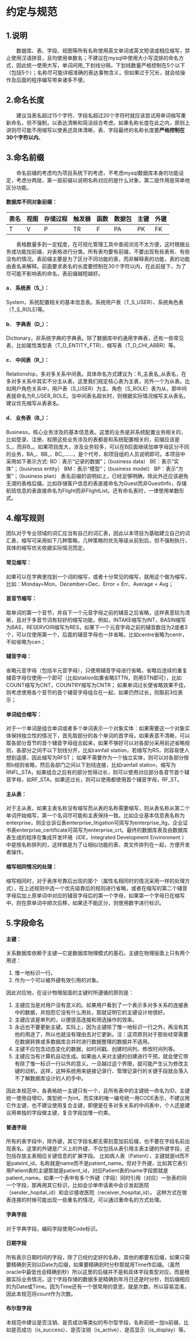 # 约定与规范
## 1.说明
&emsp;&emsp;数据库、表、字段、视图等所有名称使用英文单词或英文短语或相应缩写，禁止使用汉语拼音，且均使用单数名；不建议在mysql中使用大小写混排的命名方式，因此统一使用大写，单词间用_下划线分隔，下划线数量严格控制在5个以下（包括5个）；名称尽可能详细准确的表达事物含义，但如果过于冗长，就会给操作及后面的程序编写带来诸多不便。
## 2.命名长度
&emsp;&emsp;建议当表名超过15个字符、字段名超过20个字符时就应该尝试用单词缩写重新命名，但不强制，以表达清晰和简洁综合考虑，如果名称长度在此之内，原则上讲则尽可能不用缩写以使表述具体清晰，表、字段最终的名称长度要**严格控制在30个字符以内**。
## 3.命名前缀
&emsp;&emsp;命名前缀的考虑均为项目系统下的考虑，不考虑mysql数据库本身的功能设定，考虑分两层，第一层前缀以说明名称对应的是什么对象，第二层作用是简单地区分功能。<br>
#### 数据库不同对象前缀：
| 表名 | 视图 | 存储过程 | 触发器 | 函数 |数据包 | 主键 | 外键 | 
| -- | ---- | -------- | ------ | ---- | ------ | ---- | ---- | 
| T  | V    | P        | TR     | F    | PA     | PK   | FK   | 

&emsp;&emsp;表格数量多到一定程度，在可视化管理工具中查阅浏览不太方便，这时根据业务或功能加前缀，对表格进行分类。所有表均要有前缀，不要出现有些表有、有些没有的情况。表前缀主要是为了区分不同功能的表，而非解释表的功能，表的功能由表名来解释。前面要求表名的长度要控制在30个字符以内，在此前提下，为了尽可能不影响表的命名，表前缀越短越好。<br>
#### a． 系统表（S_）：
System，系统配置相关的基本信息表。系统用户表（T_S_USER）、系统角色表（T_S_ROLE)等。<br>
#### b． 字典表（D_）：
Dictionary，非系统字典的字典表。除了数据库中的通用字典表，还有一些常见表，比如属性类型表（T_D_ENTITY_FTR）、缩写表（T_D_CHI_ABBR）等。<br>
####  c． 中间表（R_）：
Relationship，多对多关系中间表。具体命名方式建议为：R_主表名_从表名，在多对多关系中其实不分主从表，这里我们规定核心表为主表，另外一个为从表。比如用户角色关系中，用户表（S_USER）为主、角色（S_ROLE）表为从，那中间表就命名为R_USER_ROLE。当中间表名超长时，则根据实际情况缩写主从表名，建议优先缩写从表表名。<br>
#### d． 业务表（B_）：
Business，核心业务涉及的基本信息表。这里的业务是非系统配置业务相关的，比如登录、注册、权限这些业务涉及的表都是和系统配置相关的，前缀应该是S_，而非B_。如果项目庞大，涉及业务较多，可以在B后面继续加单字母区分不同的业务，BA_、BB_、BC_……，是个代号，和项目组的人员说明即可。本项目中采用如下表示方式:
BD：表示“记录的数据”；（business data）
BE：表示“实体”；（business entity）
BM：表示“模型”；（business model）
BP：表示“方案”；（business plan）
表名前缀的说明如上，已经足够明确，除此外还应该避免无谓的表格后缀。比如存储客户信息的表直接命名为Guest而非GuestInfo，存储航班信息的表直接命名为Flight而非FlightList。还有命名表时，一律使用单数形式。
## 4.缩写规则
团队对于专业领域的词汇应当有自己的词汇表，因此以本项目为基础建立自己的词汇表，缩写可采用如下几种策略，几种策略的优先等级从前到后，但不强制执行，具体的缩写优劣依据实际情况而定。
#### 常见缩写：
如果可以在字典里找到一个词的缩写，或者十分常见的缩写，就用这个做为缩写，比如：Monday=Mon、December=Dec、Error = Err、Average = Avg；
#### 首音节缩写：
取单词的第一个音节，并自下一个元音字母之前的辅音之后省略，这样表意较为清晰，且对于多音节词有较好的缩写功能，例如，INTAKE缩写为INT，BASIN缩写为BAS，RESERVOIR缩写为RES，如果下一个元音字母之前的辅音数目为2或者3个，可以仅使用第一个，后面的辅音字母也一并省略，比如centre省略为centr，不如省略为cen；
#### 辅音字母：
省略元音字母（包括半元音字母），只使用辅音字母进行省略，省略后连续的重复辅音字母仅使用一个即可（比如station如果省略STTN，则用STN即可），比如COUNT缩写为CNT，COUNTRY缩写为CNTR；
如果单词过长使省略效果不佳，则考虑使用各个音节的首个辅音字母组合在一起，如果仍然过长，则取前3位表示；
#### 单词组合缩写：
对于一个单词是组合单词或者多个单词表示一个对象实体：如果需要这一个对象实体保持独立性的情况下，首先取部分的各个单词的首字母，如果表意不清晰，可以取各部分音节的首个辅音字母组合起来，如果不够好可以对各部分采用前述省略规则，各部分之间不以下划线分开，比如rainfall station，若缩写为RS，则容易使人想到遥感，因此缩写为RFST；
如果不需要作为一个独立实体，则可以对各部分按照b规则省略，然后各部门之间以下划线连接，比如rainfall station，缩写为RNFL_STA，如果组合之后有的部分觉得过长，则可以使用对应部分各音节首个辅音字母，如RF_STA，如果还过长，则可以使用都使用首个辅音字母，RF_ST。
#### 主从表：
对于主从表，如果主表名称没有缩写而从表的名称需要缩写，则从表名称从第二个单词开始缩写，第一个名词尽可能和主表保持一致。比如企业基本信息表名称为enterprise，则企业诉讼表enterprise_litigation可简写为enterprise_ltg，企业证书表enterprise_certificate可简写为enterprise_crt。最终的数据库表及由数据库表生成的程序在集成开发环境（IDE，Integrated Development Environment ）中是按名称排列的，这样做是为了让相似功能的表、类文件排列在一起，方便开发者操作。
#### 缩写相同情况的处理：
缩写相同时，对于表序号靠后出现的那个（属性名相同时的情况采用一样的处理方式），在上述规则中选一个优先级靠后的规则进行省略，或者在缩写的第二个辅音字母后加上原单词中对应的辅音字母后的第一个字母，如果第一个字母已在缩写中，则在原单词中顺次后移，如果还不能区分，则使用数字进行标识。
## 5.字段命名
#### 主键：
关系数据库依赖于主键—它是数据库物理模式的基石。主键在物理层面上只有两个用途：
1.  惟一地标识一行。
2.  作为一个可以被外键有效引用的对象。

因此对应地，在设计物理层面的主键时所遵循的原则是：
1. 主键应当是对用户没有意义的。如果用户看到了一个表示多对多关系的连接表中的数据，并抱怨它没有什么用处，那就证明它的主键设计地很好。
2. 主键应该是单列的，以便提高连接和筛选操作的效率。
3. 永远也不要更新主键。实际上，因为主键除了惟一地标识一行之外，再没有其他的用途了，所以也就没有理由去对它更新。注：这项原则对于那些经常需要在数据转换或多数据库合并时进行数据整理的数据并不适用。
4. 主键不应包含动态变化的数据，如时间戳、创建时间列、修改时间列等。
5. 主键应当有计算机自动生成。如果由人来对主键的创建进行干预，就会使它带有除了惟一标识一行以外的意义。一旦越过这个界限，就可能产生认为修改主键的动机，这样，这种系统用来链接记录行、管理记录行的关键手段就会落入不了解数据库设计的人的手中。

因此本规范中，各表格统一主键只有一个，且所有表中的主键统一命名为ID，主键统一使用自增ID，类型统一为int。而实体的唯一编号统一用CODE表示，不建议用它作主键，也不建议使用复合主键，即便是在多对多关系的中间表中，个人还是建议用单独的字段做主键，复合字段加惟一约束。
#### 普通字段
所有的表字段中，除外键，其它字段名都无需刻意加前后缀，也不要在字段名前出现表名。这里的外键是广义上的外键，不仅包括从表引用主表主键的外键字段，还包括存放主表相应关键信息的扩展字段。
比如病人表（Patient），主键就是id而不是pateint_id，名称就是name而不是patient_name。但对于外键，比如其它表引用Patient表的主键那就是patient_id，对应Patient表的name字段那就是patient_name。如果一个表中有多个外键（字段）同时引用（对应）一张表的同一个字段，那再用其它标识，比如会诊单申请表中会诊发起医院（sender_hopital_id）和会诊接收医院（receiver_hospital_id）。
这种方式在做表连接的时候可能出现一些重名的情况，可以通过重命名的方式处理。
#### 字典字段
对于字典字段，编码字段使用Code标识。
#### 日期字段
所有表示日期时间的字段，除了已经约定好的名称，其他的都要有后缀，如果只需要精确到天则以Date为后缀，如果要精确到时分秒那就用Time作后缀。（虽然oracle中最低也会精确到秒）所以这里的后缀并不是和具体字段类型对应，而是根据实际业务情况，这个字段存储的数据多是精确到年月日还是时分秒，则后缀相应的为Date或Time。因为Time还有一个很常用的意思，就是次数，所以容易混淆，因此本规范将count作为次数。
#### 布尔型字段
本规范中建议是否注销、是否成功等类似的布尔型字段，名称前统一加is前缀，比如是否成功（is_success）、是否注销（is_active）、是否显示（is_display）等。

